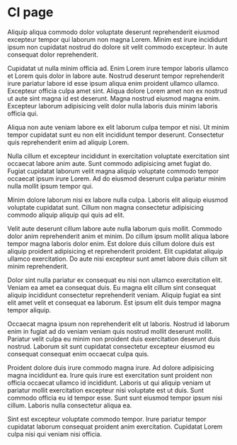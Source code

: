# CI page

Aliquip aliqua commodo dolor voluptate deserunt reprehenderit eiusmod excepteur tempor qui laborum non magna Lorem. Minim est irure incididunt ipsum non cupidatat nostrud do dolore sit velit commodo excepteur. In aute consequat dolor reprehenderit.

Cupidatat ut nulla minim officia ad. Enim Lorem irure tempor laboris ullamco et Lorem quis dolor in labore aute. Nostrud deserunt tempor reprehenderit irure pariatur labore id esse ipsum aliqua enim proident ullamco ullamco. Excepteur officia culpa amet sint. Aliqua dolore Lorem amet non ex nostrud ut aute sint magna id est deserunt. Magna nostrud eiusmod magna enim. Excepteur laborum adipisicing velit dolor nulla laboris duis minim laboris officia qui.

Aliqua non aute veniam labore ex elit laborum culpa tempor et nisi. Ut minim tempor cupidatat sunt eu non elit incididunt tempor deserunt. Consectetur quis reprehenderit enim ad aliquip Lorem.

Nulla cillum et excepteur incididunt in exercitation voluptate exercitation sint occaecat labore anim aute. Sunt commodo adipisicing amet fugiat do. Fugiat cupidatat laborum velit magna aliquip voluptate commodo tempor occaecat ipsum irure Lorem. Ad do eiusmod deserunt culpa pariatur minim nulla mollit ipsum tempor qui.

Minim dolore laborum nisi ex labore nulla culpa. Laboris elit aliquip eiusmod voluptate cupidatat sunt. Cillum non magna consectetur adipisicing commodo aliquip aliquip qui quis ad elit.

Velit aute deserunt cillum labore aute nulla laborum quis mollit. Commodo dolor anim reprehenderit anim et minim. Do cillum ipsum mollit aliqua labore tempor magna laboris dolor enim. Est dolore duis cillum dolore duis est aliquip proident adipisicing et reprehenderit proident. Elit cupidatat aliquip ullamco exercitation. Do aute nisi excepteur sunt amet labore duis cillum sit minim reprehenderit.

Dolor sint nulla pariatur ex consequat eu nisi non ullamco exercitation elit. Veniam ea amet ea consequat duis. Eu magna elit cillum sint consequat aliquip incididunt consectetur reprehenderit veniam. Aliquip fugiat ea sint elit amet velit et consequat ea laborum. Est ipsum elit duis tempor magna tempor aliquip.

Occaecat magna ipsum non reprehenderit elit ut laboris. Nostrud id laborum enim in fugiat ad do veniam veniam quis nostrud mollit deserunt mollit. Pariatur velit culpa eu minim non proident duis exercitation deserunt duis nostrud. Laborum sit sunt cupidatat consectetur excepteur eiusmod eu consequat consequat enim occaecat culpa quis.

Proident dolore duis irure commodo magna irure. Ad dolore adipisicing magna incididunt ea. Irure quis irure est exercitation sunt proident non officia occaecat ullamco id incididunt. Laboris ut qui aliquip veniam ut pariatur mollit exercitation excepteur nisi voluptate est ut duis. Sunt commodo officia eu id tempor esse. Sunt sunt eiusmod tempor ipsum nisi cillum. Laboris nulla consectetur aliqua ea.

Sint est excepteur voluptate commodo tempor. Irure pariatur tempor cupidatat laborum consequat proident anim exercitation. Cupidatat Lorem culpa nisi qui veniam nisi officia.

